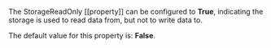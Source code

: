 The StorageReadOnly [[property]] can be configured to **True**, indicating the storage is used to read data from, but not to write data to.

The default value for this property is: **False**.